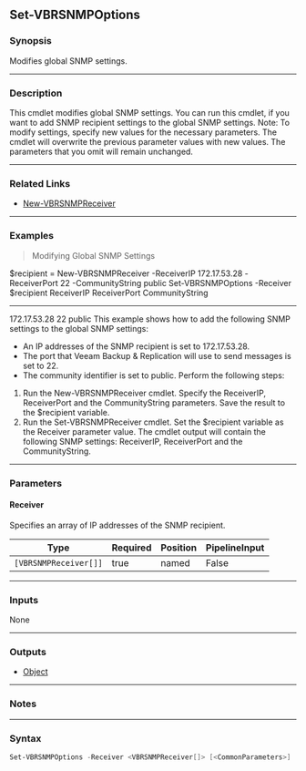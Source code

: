 Set-VBRSNMPOptions
------------------

### Synopsis
Modifies global SNMP settings.

---

### Description

This cmdlet modifies global SNMP settings. You can run this cmdlet, if you want to add SNMP recipient settings to the global SNMP settings.
Note: To modify settings, specify new values for the necessary parameters. The cmdlet will overwrite the previous parameter values with new values. The parameters that you omit will remain unchanged.

---

### Related Links
* [New-VBRSNMPReceiver](New-VBRSNMPReceiver)

---

### Examples
> Modifying Global SNMP Settings

$recipient = New-VBRSNMPReceiver -ReceiverIP 172.17.53.28 -ReceiverPort 22 -CommunityString public
Set-VBRSNMPOptions -Receiver $recipient
ReceiverIP   ReceiverPort CommunityString
----------   ------------ ---------------
172.17.53.28           22 public
This example shows how to add the following SNMP settings to the global SNMP settings:
- An IP addresses of the SNMP recipient is set to 172.17.53.28.
- The port that Veeam Backup & Replication will use to send messages is set to 22.
- The community identifier is set to public.
Perform the following steps:
1. Run the New-VBRSNMPReceiver cmdlet. Specify the ReceiverIP, ReceiverPort and the CommunityString parameters. Save the result to the $recipient variable.
2. Run the Set-VBRSNMPReceiver cmdlet. Set the $recipient variable as the Receiver parameter value.
The cmdlet output will contain the following SNMP settings: ReceiverIP, ReceiverPort and the CommunityString.

---

### Parameters
#### **Receiver**
Specifies an array of IP addresses of the SNMP recipient.

|Type                 |Required|Position|PipelineInput|
|---------------------|--------|--------|-------------|
|`[VBRSNMPReceiver[]]`|true    |named   |False        |

---

### Inputs
None

---

### Outputs
* [Object](https://learn.microsoft.com/en-us/dotnet/api/System.Object)

---

### Notes

---

### Syntax
```PowerShell
Set-VBRSNMPOptions -Receiver <VBRSNMPReceiver[]> [<CommonParameters>]
```
